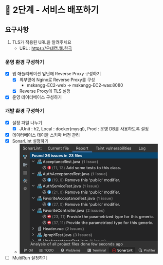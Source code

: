 # 🚀 2단계 - 서비스 배포하기

## 요구사항

1. TLS가 적용된 URL을 알려주세요
   - URL : https://우테캠.웹.한국

### 운영 환경 구성하기

- [X] 웹 애플리케이션 앞단에 Reverse Proxy 구성하기
  - [X] 외부망에 Nginx로 Reverse Proxy를 구성
    - mskangg-EC2-web -> mskangg-EC2-was:8080
  - [X] Reverse Proxy에 TLS 설정
- [X] 운영 데이터베이스 구성하기

### 개발 환경 구성하기

- [X] 설정 파일 나누기
  - [X] JUnit : h2, Local : docker(mysql), Prod : 운영 DB를 사용하도록 설정
- [X] 데이터베이스 테이블 스키마 버전 관리
- [X] SonarLint 설정하기
  - ![sonarlint](./sonarlint.png)
- [ ] MultiRun 설정하기
